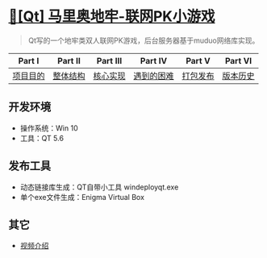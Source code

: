 # [:horse:[Qt] 马里奥地牢-联网PK小游戏](https://github.com/Realself-Ma/MarioDungeon)
> Qt写的一个地牢类双人联网PK游戏，后台服务器基于muduo网络库实现。
>

| Part Ⅰ                                                       | Part Ⅱ                                                       | Part Ⅲ                                                       | Part Ⅳ                                                       | Part Ⅴ                                                       | Part Ⅵ                                                       |
| ------------------------------------------------------------ | ------------------------------------------------------------ | ------------------------------------------------------------ | ------------------------------------------------------------ | ------------------------------------------------------------ | ------------------------------------------------------------ |
| [项目目的](https://github.com/Realself-Ma/Maze-Dungeon/blob/master/%E9%A1%B9%E7%9B%AE%E7%9B%AE%E7%9A%84.md) | [整体结构](https://github.com/Realself-Ma/Maze-Dungeon/blob/master/%E6%95%B4%E4%BD%93%E7%BB%93%E6%9E%84.md) | [核心实现](https://github.com/Realself-Ma/Maze-Dungeon/blob/master/%E6%A0%B8%E5%BF%83%E5%AE%9E%E7%8E%B0.md) | [遇到的困难](https://github.com/Realself-Ma/Maze-Dungeon/blob/master/%E9%81%87%E5%88%B0%E7%9A%84%E5%9B%B0%E9%9A%BE.md) | [打包发布](https://github.com/Realself-Ma/Maze-Dungeon/blob/master/%E6%89%93%E5%8C%85%E5%8F%91%E5%B8%83.md) | [版本历史](https://github.com/Realself-Ma/Maze-Dungeon/blob/master/%E7%89%88%E6%9C%AC%E5%8E%86%E5%8F%B2.md) |

## 开发环境

- 操作系统：Win 10
- 工具：QT 5.6

## 发布工具

- 动态链接库生成：QT自带小工具 windeployqt.exe
- 单个exe文件生成：Enigma Virtual Box

## 其它

- [视频介绍](https://www.bilibili.com/video/av70867935/)
